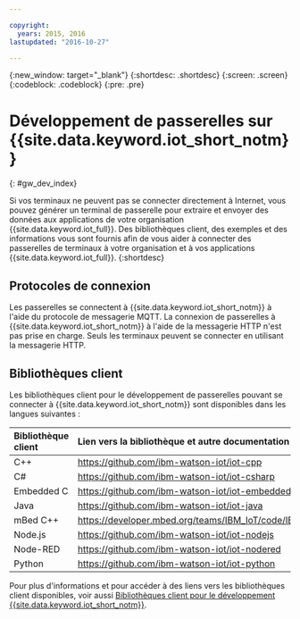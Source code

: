```yaml
---

copyright:
  years: 2015, 2016
lastupdated: "2016-10-27"

---
```


{:new_window: target="_blank"}
{:shortdesc: .shortdesc}
{:screen: .screen}
{:codeblock: .codeblock}
{:pre: .pre}

# Développement de passerelles sur {{site.data.keyword.iot_short_notm}}
{: #gw_dev_index}

Si vos terminaux ne peuvent pas se connecter directement à Internet, vous pouvez générer un terminal de passerelle pour extraire et envoyer des données aux applications de votre organisation {{site.data.keyword.iot_full}}. Des bibliothèques client, des exemples et des informations vous sont fournis afin de vous aider à connecter des passerelles de terminaux à votre organisation et à vos applications {{site.data.keyword.iot_full}}.
{:shortdesc}

## Protocoles de connexion
Les passerelles se connectent à {{site.data.keyword.iot_short_notm}} à l'aide du protocole de messagerie MQTT. La connexion de passerelles à {{site.data.keyword.iot_short_notm}} à l'aide de la messagerie HTTP n'est pas prise en charge. Seuls les terminaux peuvent se connecter en utilisant la messagerie HTTP.

## Bibliothèques client 
Les bibliothèques client pour le développement de passerelles pouvant se connecter à {{site.data.keyword.iot_short_notm}} sont disponibles dans les langues suivantes :

|Bibliothèque client |Lien vers la bibliothèque et autre documentation
|:---|:---
|C++| https://github.com/ibm-watson-iot/iot-cpp
|C#| https://github.com/ibm-watson-iot/iot-csharp
|Embedded C| https://github.com/ibm-watson-iot/iot-embeddedc
|Java|https://github.com/ibm-watson-iot/iot-java
|mBed C++|https://developer.mbed.org/teams/IBM_IoT/code/IBMIoTF/
|Node.js|https://github.com/ibm-watson-iot/iot-nodejs
|Node-RED|https://github.com/ibm-watson-iot/iot-nodered
|Python|https://github.com/ibm-watson-iot/iot-python

Pour plus d'informations et pour accéder à des liens vers les bibliothèques client disponibles, voir aussi [Bibliothèques client pour le développement {{site.data.keyword.iot_short_notm}}](../iot_platform_client_lib.html).
